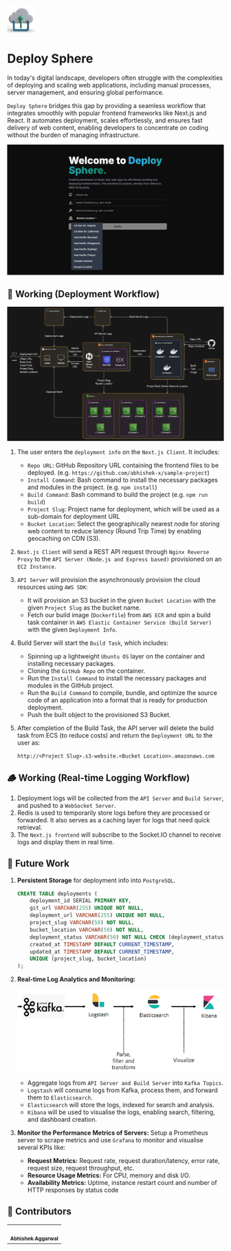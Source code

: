 <img src="https://github.com/abhishek-x/deploy-sphere/blob/44df1925523e82a61a4e4f4eb36f9df0502c259e/Images/icon.webp" alt="Logo" width="64" height="64">

# Deploy Sphere

In today's digital landscape, developers often struggle with the complexities of deploying and scaling web applications, including manual processes, server management, and ensuring global performance. 

`Deploy Sphere` bridges this gap by providing a seamless workflow that integrates smoothly with popular frontend frameworks like Next.js and React. It automates deployment, scales effortlessly, and ensures fast delivery of web content, enabling developers to concentrate on coding without the burden of managing infrastructure.

![UI](Images/UI.png)

## 📜 Working (Deployment Workflow)

![HLD](Images/HLD.png)

1. The user enters the `deployment info` on the `Next.js Client`. It includes:

     - `Repo URL`: GitHub Repository URL containing the frontend files to be deployed. (e.g. `https://github.com/abhishek-x/sample-project`)
     - `Install Command`: Bash command to install the necessary packages and modules in the project. (e.g. `npm install`)
     - `Build Command`: Bash command to build the project (e.g. `npm run build`)
     - `Project Slug`: Project name for deployment, which will be used as a sub-domain for deployment URL
     - `Bucket Location`: Select the geographically nearest node for storing web content to reduce latency (Round Trip Time) by enabling geocaching on CDN (S3).

2. `Next.js Client` will send a REST API request through `Nginx Reverse Proxy` to the `API Server (Node.js and Express based)` provisioned on an `EC2 Instance`.

3. `API Server` will provision the asynchronously provision the cloud resources using `AWS SDK`:

     - It will provision an S3 bucket in the given `Bucket Location` with the given `Project Slug` as the bucket name.
     - Fetch our build image (`Dockerfile`) from `AWS ECR` and spin a build task container in `AWS Elastic Container Service (Build Server)` with the given `Deployment Info`.

4. Build Server will start the `Build Task`, which includes:

     - Spinning up a lightweight `Ubuntu OS` layer on the container and installing necessary packages.
     - Cloning the `GitHub Repo` on the container.
     - Run the `Install Command` to install the necessary packages and modules in the GitHub project.
     - Run the `Build Command` to compile, bundle, and optimize the source code of an application into a format that is ready for production deployment.
     - Push the built object to the provisioned S3 Bucket.

5. After completion of the Build Task, the API server will delete the build task from ECS (to reduce costs) and return the `Deployment URL` to the user as:

     ```
     http://<Project Slug>.s3-website.<Bucket Location>.amazonaws.com
     ```

## 🪵 Working (Real-time Logging Workflow)

1. Deployment logs will be collected from the `API Server` and `Build Server`, and pushed to a `WebSocket Server`.
2. Redis is used to temporarily store logs before they are processed or forwarded. It also serves as a caching layer for logs that need quick retrieval.
3. The `Next.js frontend` will subscribe to the Socket.IO channel to receive logs and display them in real time.

## 🔮 Future Work

1. **Persistent Storage** for deployment info into `PostgreSQL`.

    ```SQL
    CREATE TABLE deployments (
        deployment_id SERIAL PRIMARY KEY,
        git_url VARCHAR(255) UNIQUE NOT NULL,
        deployment_url VARCHAR(255) UNIQUE NOT NULL,
        project_slug VARCHAR(50) NOT NULL,
        bucket_location VARCHAR(50) NOT NULL,
        deployment_status VARCHAR(50) NOT NULL CHECK (deployment_status IN ('queued', 'building', 'ready', 'error', 'cancelled')),
        created_at TIMESTAMP DEFAULT CURRENT_TIMESTAMP,
        updated_at TIMESTAMP DEFAULT CURRENT_TIMESTAMP,
        UNIQUE (project_slug, bucket_location)
    );
    ```
2. **Real-time Log Analytics and Monitoring:**

    ![HLD](https://github.com/abhishek-x/deploy-sphere/blob/e53095eb35661bbf18d49328dcda8c382f66cdc8/Images/Log%20Analytics.png)

    - Aggregate logs from `API Server and Build Server` into `Kafka Topics`.
    - `Logstash` will consume logs from Kafka, process them, and forward them to `Elasticsearch`.
    - `Elasticsearch` will store the logs, indexed for search and analysis.
    - `Kibana` will be used to visualise the logs, enabling search, filtering, and dashboard creation.
  
3. **Monitor the Performance Metrics of Servers:** Setup a Prometheus server to scrape metrics and use `Grafana` to monitor and visualise several KPIs like:

   - **Request Metrics:** Request rate, request duration/latency, error rate, request size, request throughput, etc.
   - **Resource Usage Metrics:** For CPU, memory and disk I/O.
   - **Availability Metrics:** Uptime, instance restart count and number of HTTP responses by status code



## 👥 Contributors

<table>
  <tr>
    <td align="center"><a href="https://github.com/abhishek-x"><img src="https://avatars.githubusercontent.com/u/70960570?v=4" width="100px;" alt=""/><br /><sub><b>Abhishek Aggarwal</b></sub></a><br /></td>
  </tr>
</table>
